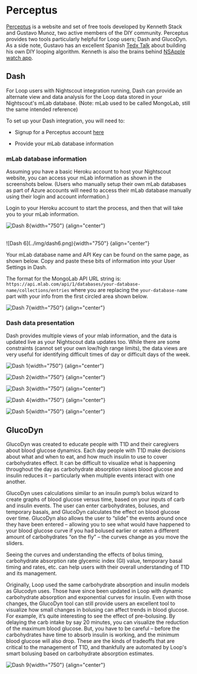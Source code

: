 # Perceptus

[Perceptus](http://perceptus.org/) is a website and set of free tools developed by Kenneth Stack and Gustavo Munoz, two active members of the DIY community. Perceptus provides two tools particularly helpful for Loop users; Dash and GlucoDyn. As a side note, Gustavo has an excellent Spanish [Tedx Talk](https://youtu.be/K1C4xEWipOo) about building his own DIY looping algorithm. Kenneth is also the brains behind [NSApple watch app](https://github.com/Kdisimone/nsapple/tree/nsapple-units).

## Dash
For Loop users with Nightscout integration running, Dash can provide an alternate view and data analysis for the Loop data stored in your Nightscout's mLab database. (Note: mLab used to be called MongoLab, still the same intended reference)

To set up your Dash integration, you will need to:  

* Signup for a Perceptus account [here](http://perceptus.org/)  

* Provide your mLab database information

### mLab database information
Assuming you have a basic Heroku account to host your Nightscout website, you can access your mLab information as shown in the screenshots below.  (Users who manually setup their own mLab databases as part of Azure accounts will need to access their mLab database manually using their login and account information.)

Login to your Heroku account to start the process, and then that will take you to your mLab information.

![Dash 8](../img/dash8.png){width="750"}
{align="center"}

<br/>
![Dash 6](../img/dash6.png){width="750"}
{align="center"}

Your mLab database name and API Key can be found on the same page, as shown below.  Copy and paste these bits of information into your User Settings in Dash.

The format for the MongoLab API URL string is: `https://api.mlab.com/api/1/databases/your-database-name/collections/entries` where you are replacing the `your-database-name` part with your info from the first circled area shown below.

![Dash 7](../img/dash7.png){width="750"}
{align="center"}

### Dash data presentation

Dash provides multiple views of your mlab information, and the data is updated live as your Nightscout data updates too.  While there are some constraints (cannot set your own low/high range limits), the data views are very useful for identifying difficult times of day or difficult days of the week.

![Dash 1](../img/dash1.png){width="750"}
{align="center"}

![Dash 2](../img/dash2.png){width="750"}
{align="center"}

![Dash 3](../img/dash3.png){width="750"}
{align="center"}

![Dash 4](../img/dash4.png){width="750"}
{align="center"}

![Dash 5](../img/dash5.png){width="750"}
{align="center"}


## GlucoDyn
GlucoDyn was created to educate people with T1D and their caregivers about blood glucose dynamics. Each day people with T1D make decisions about what and when to eat, and how much insulin to use to cover carbohydrates effect. It can be difficult to visualize what is happening throughout the day as carbohydrate absorption raises blood glucose and insulin reduces it – particularly when multiple events interact with one another.

GlucoDyn uses calculations similar to an insulin pump’s bolus wizard to create graphs of blood glucose versus time, based on your inputs of carb and insulin events. The user can enter carbohydrates, boluses, and temporary basals, and GlucoDyn calculates the effect on blood glucose over time. GlucoDyn also allows the user to “slide” the events around once they have been entered – allowing you to see what would have happened to your blood glucose curve if you had bolused earlier or eaten a different amount of carbohydrates “on the fly” – the curves change as you move the sliders.

Seeing the curves and understanding the effects of bolus timing, carbohydrate absorption rate glycemic index (GI) value, temporary basal timing and rates, etc. can help users with their overall understanding of T1D and its management.

Originally, Loop used the same carbohydrate absorption and insulin models as Glucodyn uses. Those have since been updated in Loop with dynamic carbohydrate absorption and exponential curves for insulin. Even with those changes, the GlucoDyn tool can still provide users an excellent tool to visualize how small changes in bolusing can affect trends in blood glucose. For example, it’s quite interesting to see the effect of pre-bolusing. By delaying the carb intake by say 20 minutes, you can visualize the reduction of the maximum blood glucose. But, you have to be careful – before the carbohydrates have time to absorb insulin is working, and the minimum blood glucose will also drop. These are the kinds of tradeoffs that are critical to the management of T1D, and thankfully are automated by Loop's smart bolusing based on carbohydrate absorption estimates.

![Dash 9](../img/dash9.png){width="750"}
{align="center"}



